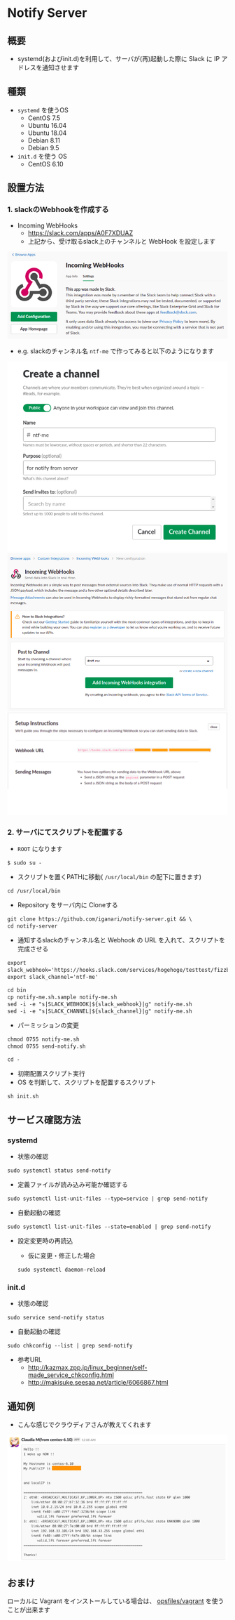 # Notify Server

## 概要

+ systemd(およびinit.d)を利用して、サーバが(再)起動した際に Slack に IP アドレスを通知させます

## 種類

+ `systemd` を使うOS
    + CentOS 7.5
    + Ubuntu 16.04
    + Ubuntu 18.04
    + Debian 8.11
    + Debian 9.5
+ `init.d` を使う OS
    + CentOS 6.10

## 設置方法

### 1. slackのWebhookを作成する


+ Incoming WebHooks
    + https://slack.com/apps/A0F7XDUAZ
    + 上記から、受け取るslack上のチャンネルと WebHook を設定します

![](./images/01-incoming-webhooks.png)

+ e.g. slackのチャンネル名 `ntf-me` で作ってみると以下のようになります

![](./images/02-create-channel.png)
![](./images/03-create-webhook.png)
![](./images/04-result-webhook.png)

### 2. サーバにてスクリプトを配置する

+ `ROOT` になります

```
$ sudo su -
```

+ スクリプトを置くPATHに移動( `/usr/local/bin` の配下に置きます)

```
cd /usr/local/bin
```
+ Repository をサーバ内に Cloneする

```
git clone https://github.com/iganari/notify-server.git && \
cd notify-server
```

+ 通知するslackのチャンネル名と Webhook の URL を入れて、スクリプトを完成させる

```
export slack_webhook='https://hooks.slack.com/services/hogehoge/testtest/fizzbuzz'
export slack_channel='ntf-me'
```


```
cd bin
cp notify-me.sh.sample notify-me.sh
sed -i -e "s|SLACK_WEBHOOK|${slack_webhook}|g" notify-me.sh
sed -i -e "s|SLACK_CHANNEL|${slack_channel}|g" notify-me.sh
```

+ パーミッションの変更

```
chmod 0755 notify-me.sh
chmod 0755 send-notify.sh
```
```
cd -
```

+  初期配置スクリプト実行
  + OS を判断して、スクリプトを配置するスクリプト

```
sh init.sh
```

## サービス確認方法

### systemd

+ 状態の確認

```
sudo systemctl status send-notify
```

+ 定義ファイルが読み込み可能か確認する

```
sudo systemctl list-unit-files --type=service | grep send-notify
```

+ 自動起動の確認

```
sudo systemctl list-unit-files --state=enabled | grep send-notify
```

+ 設定変更時の再読込
    + 仮に変更・修正した場合

    ```
    sudo systemctl daemon-reload
    ```

### init.d

+ 状態の確認

```
sudo service send-notify status
```

+ 自動起動の確認

```
sudo chkconfig --list | grep send-notify
```

+ 参考URL
    + http://kazmax.zpp.jp/linux_beginner/self-made_service_chkconfig.html
    + http://makisuke.seesaa.net/article/6066867.html

## 通知例

+ こんな感じでクラウディアさんが教えてくれます

![](./images/05-result-slack.png)

## おまけ

ローカルに Vagrant をインストールしている場合は、 [opsfiles/vagrant](opsfiles/vagrant/README.md) を使うことが出来ます
